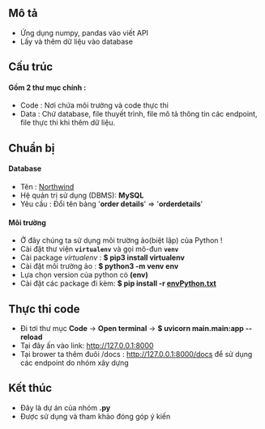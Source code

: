 
## Mô tả
- Ứng dụng numpy, pandas vào viết API
- Lấy và thêm dữ liệu vào database

## Cấu trúc
#### Gồm 2 thư mục chính :
+ Code : Nơi chứa môi trường và code thực thi
+ Data : Chứ database, file thuyết trình, file mô tả thông tin các endpoint, file thực thi khi thêm dữ liệu.

## Chuẩn bị
#### Database
- Tên : [Northwind](https://drive.google.com/uc?id=1gTwQZDrlmuWficfFLjnGN0R7zTLShG-s)
- Hệ quản trị sử dụng (DBMS): **MySQL**
- Yêu cầu : Đổi tên bảng '**order details**' =>  '**orderdetails**'
#### Môi trường 
- Ở đây chúng ta sử dụng môi trường ảo(biệt lập) của Python !
- Cài đặt thư viện **`virtualenv`** và gọi mô-đun **`venv`**
- Cài package *virtualenv* : **$ pip3 install virtualenv** 
- Cài đặt môi trường ảo : **$ python3 -m venv env**
- Lựa chọn version của python có **(env)**
- Cài đặt các package đi kèm: **$ pip install -r [envPython.txt](https://drive.google.com/uc?export=download&id=1WwZO7iybEZXwF7muaciTYd0yOIECJbhE)**
## Thực thi code
- Đi tơi thư mục **Code** -> **Open terminal** -> **$ uvicorn main.main:app --reload**
- Tại đây ấn vào link: http://127.0.0.1:8000
- Tại brower ta thêm đuôi /docs : http://127.0.0.1:8000/docs để  sử dụng các endpoint do nhóm xây dựng

## Kết thúc
- Đây là dự án của nhóm **.py**
- Được sử dụng và tham khảo đóng góp ý kiến
